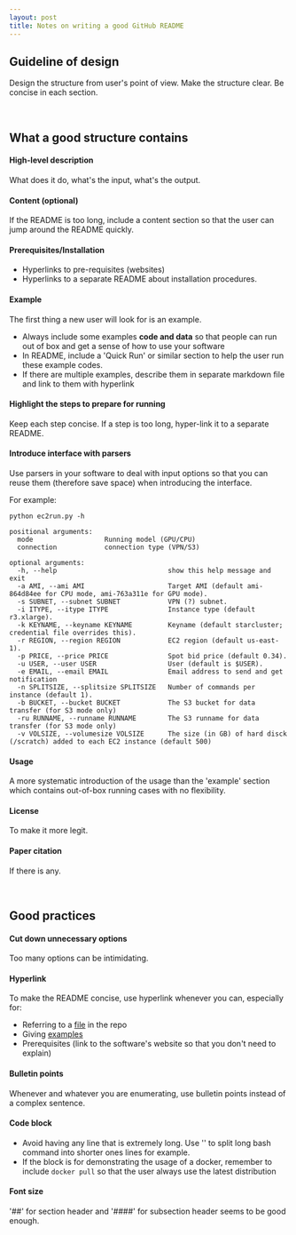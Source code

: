 ```yaml
---
layout: post
title: Notes on writing a good GitHub README
---
```

## Guideline of design
Design the structure from user's point of view. Make the structure clear. Be concise in each section. 

&nbsp;

## What a good structure contains

#### High-level description
What does it do, what's the input, what's the output.

#### Content (optional)
If the README is too long, include a content section so that the user can jump around the README quickly.

#### Prerequisites/Installation
* Hyperlinks to pre-requisites (websites)
* Hyperlinks to a separate README about installation procedures.

#### Example
The first thing a new user will look for is an example.

* Always include some examples **code and data** so that people can run out of box and get a sense of how to use your software
* In README, include a 'Quick Run' or similar section to help the user run these example codes.
* If there are multiple examples, describe them in separate markdown file and link to them with hyperlink 

#### Highlight the steps to prepare for running
Keep each step concise. If a step is too long, hyper-link it to a separate README.



#### Introduce interface with parsers
Use parsers in your software to deal with input options so that you can reuse them (therefore save space) when introducing the interface.

For example:

```
python ec2run.py -h

positional arguments:
  mode                  Running model (GPU/CPU)
  connection            connection type (VPN/S3)
  
optional arguments:
  -h, --help            				show this help message and exit
  -a AMI, --ami AMI     				Target AMI (default ami-864d84ee for CPU mode, ami-763a311e for GPU mode).
  -s SUBNET, --subnet SUBNET    		VPN (?) subnet.
  -i ITYPE, --itype ITYPE   			Instance type (default r3.xlarge).
  -k KEYNAME, --keyname KEYNAME			Keyname (default starcluster; credential file overrides this).
  -r REGION, --region REGION 			EC2 region (default us-east-1).
  -p PRICE, --price PRICE 				Spot bid price (default 0.34).
  -u USER, --user USER  				User (default is $USER).
  -e EMAIL, --email EMAIL				Email address to send and get notification
  -n SPLITSIZE, --splitsize SPLITSIZE	Number of commands per instance (default 1).
  -b BUCKET, --bucket BUCKET 			The S3 bucket for data transfer (for S3 mode only)
  -ru RUNNAME, --runname RUNNAME		The S3 runname for data transfer (for S3 mode only)
  -v VOLSIZE, --volumesize VOLSIZE		The size (in GB) of hard disck (/scratch) added to each EC2 instance (default 500)

```
#### Usage
A more systematic introduction of the usage than the 'example' section which contains out-of-box running cases with no flexibility.

#### License
To make it more legit.

#### Paper citation
If there is any.

&nbsp;

## Good practices

#### Cut down unnecessary options
Too many options can be intimidating.

#### Hyperlink  
To make the README concise, use hyperlink whenever you can, especially for:

* Referring to a [file]() in the repo
* Giving [examples]()
* Prerequisites (link to the software's website so that you don't need to explain)

#### Bulletin points
Whenever and whatever you are enumerating, use bulletin points instead of a complex sentence.

#### Code block
* Avoid having any line that is extremely long. Use '\' to split long bash command into shorter ones lines for example.
* If the block is for demonstrating the usage of a docker, remember to include `docker pull` so that the user always use the latest distribution 

#### Font size
'##' for section header and '####' for subsection header seems to be good enough.


